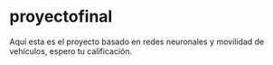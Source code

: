 # proyectofinal


Aquí esta es el proyecto basado en redes neuronales y movilidad de vehículos, espero tu calificación. 
